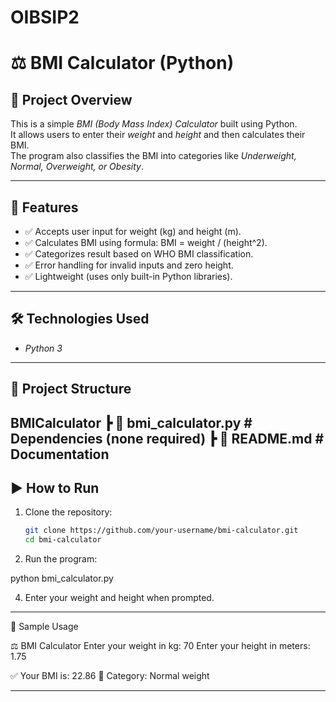 # OIBSIP2
# ⚖️ BMI Calculator (Python)

## 📌 Project Overview
This is a simple *BMI (Body Mass Index) Calculator* built using Python.  
It allows users to enter their *weight* and *height* and then calculates their BMI.  
The program also classifies the BMI into categories like *Underweight, Normal, Overweight, or Obesity*.

---

## 🚀 Features
- ✅ Accepts user input for weight (kg) and height (m).  
- ✅ Calculates BMI using formula: BMI = weight / (height^2).  
- ✅ Categorizes result based on WHO BMI classification.  
- ✅ Error handling for invalid inputs and zero height.  
- ✅ Lightweight (uses only built-in Python libraries).  

---

## 🛠️ Technologies Used
- *Python 3*
  
---

## 📂 Project Structure

BMICalculator ┣ 📜 bmi_calculator.py #
Dependencies (none required) ┣ 📜 README.md # 
Documentation
---

## ▶️ How to Run

1. Clone the repository:
   ```bash
   git clone https://github.com/your-username/bmi-calculator.git
   cd bmi-calculator

2. Run the program:
   
python bmi_calculator.py

4. Enter your weight and height when prompted.

---

📜 Sample Usage

⚖️ BMI Calculator
Enter your weight in kg: 70
Enter your height in meters: 1.75

✅ Your BMI is: 22.86
📌 Category: Normal weight

---
